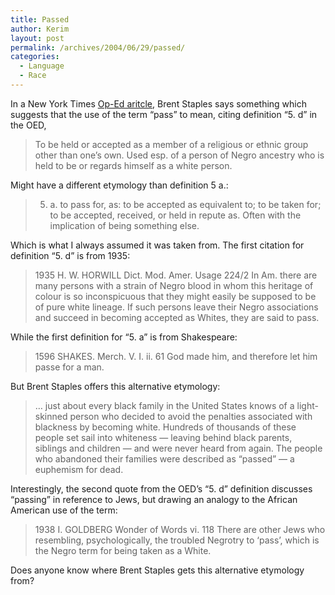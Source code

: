 ```yaml
---
title: Passed
author: Kerim
layout: post
permalink: /archives/2004/06/29/passed/
categories:
  - Language
  - Race
---
```

In a New York Times <a href="http://www.nytimes.com/2004/06/28/opinion/28MON3.html?ex=1246161600&#038;en=b7436cbfe38170c7&#038;ei=5090&#038;partner=rssuserland" onclick="_gaq.push(['_trackEvent', 'outbound-article', 'http://www.nytimes.com/2004/06/28/opinion/28MON3.html?ex=1246161600&en=b7436cbfe38170c7&ei=5090&partner=rssuserland', 'Op-Ed aritcle']);" >Op-Ed aritcle</a>, Brent Staples says something which suggests that the use of the term &#8220;pass&#8221; to mean, citing definition &#8220;5. d&#8221; in the OED,

> To be held or accepted as a member of a religious or ethnic group other than one&#8217;s own. Used esp. of a person of Negro ancestry who is held to be or regards himself as a white person.

Might have a different etymology than definition 5 a.:

> 5. a. to pass for, as: to be accepted as equivalent to; to be taken for; to be accepted, received, or held in repute as. Often with the implication of being something else. 

Which is what I always assumed it was taken from. The first citation for definition &#8220;5. d&#8221; is from 1935:

> 1935 H. W. HORWILL Dict. Mod. Amer. Usage 224/2 In Am. there are many persons with a strain of Negro blood in whom this heritage of colour is so inconspicuous that they might easily be supposed to be of pure white lineage. If such persons leave their Negro associations and succeed in becoming accepted as Whites, they are said to pass.

While the first definition for &#8220;5. a&#8221; is from Shakespeare:

> 1596 SHAKES. Merch. V. I. ii. 61 God made him, and therefore let him passe for a man.

But Brent Staples offers this alternative etymology:

> &#8230; just about every black family in the United States knows of a light-skinned person who decided to avoid the penalties associated with blackness by becoming white. Hundreds of thousands of these people set sail into whiteness — leaving behind black parents, siblings and children — and were never heard from again. The people who abandoned their families were described as &#8220;passed&#8221; — a euphemism for dead.

Interestingly, the second quote from the OED&#8217;s &#8220;5. d&#8221; definition discusses &#8220;passing&#8221; in reference to Jews, but drawing an analogy to the African American use of the term:

> 1938 I. GOLDBERG Wonder of Words vi. 118 There are other Jews who resembling, psychologically, the troubled Negrotry to ‘pass’, which is the Negro term for being taken as a White.

Does anyone know where Brent Staples gets this alternative etymology from?

